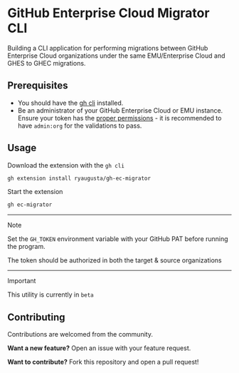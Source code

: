 # GitHub Enterprise Cloud Migrator CLI

Building a CLI application for performing migrations between GitHub Enterprise Cloud organizations under the same EMU/Enterprise Cloud and GHES to GHEC migrations.

## Prerequisites

- You should have the [gh cli](https://cli.github.com/) installed.
- Be an administrator of your GitHub Enterprise Cloud or EMU instance. Ensure your token has the [proper permissions](https://docs.github.com/en/migrations/using-github-enterprise-importer/migrating-between-github-products/managing-access-for-a-migration-between-github-products#required-scopes-for-personal-access-tokens) - it is recommended to have `admin:org` for the validations to pass.

## Usage

Download the extension with the `gh cli`

```bash
gh extension install ryaugusta/gh-ec-migrator
```

Start the extension

```bash
gh ec-migrator
```

---
> [!NOTE]
> Set the `GH_TOKEN` environment variable with your GitHub PAT before running the program.
>
> The token should be authorized in both the target & source organizations
---
> [!IMPORTANT]
> This utility is currently in `beta`

## Contributing

Contributions are welcomed from the community.

**Want a new feature?**  Open an issue with your feature request.

**Want to contribute?** Fork this repository and open a pull request!
